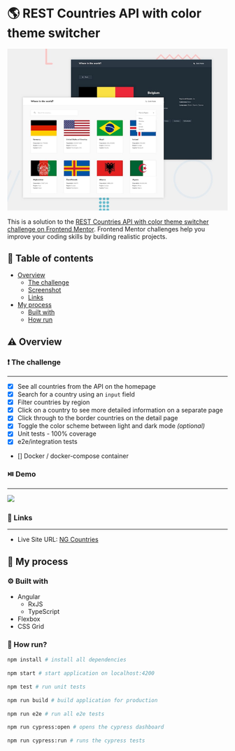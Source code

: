 # :earth_americas: REST Countries API with color theme switcher

![Design preview for the REST Countries API with color theme switcher coding challenge](./design/desktop-preview.jpg)

This is a solution to the [REST Countries API with color theme switcher challenge on Frontend Mentor](https://www.frontendmentor.io/challenges/rest-countries-api-with-color-theme-switcher-5cacc469fec04111f7b848ca). Frontend Mentor challenges help you improve your coding skills by building realistic projects.

## :large_blue_circle: Table of contents

- [Overview](#overview)
  - [The challenge](#the-challenge)
  - [Screenshot](#screenshot)
  - [Links](#links)
- [My process](#my-process)
  - [Built with](#built-with)
  - [How run](#how-run)

## :warning: Overview

### :exclamation: The challenge

<hr/>

- [x] See all countries from the API on the homepage
- [x] Search for a country using an `input` field
- [x] Filter countries by region
- [x] Click on a country to see more detailed information on a separate page
- [x] Click through to the border countries on the detail page
- [x] Toggle the color scheme between light and dark mode _(optional)_
- [x] Unit tests - 100% coverage
- [x] e2e/integration tests
- [] Docker / docker-compose container

### :play_or_pause_button: Demo

<hr/>

![](./NgCountries.gif)

### :link: Links

<hr/>

- Live Site URL: [NG Countries](https://ng-countries-three.vercel.app/)

## :wrench: My process

### :gear: Built with

- Angular
  - RxJS
  - TypeScript
- Flexbox
- CSS Grid

### :runner: How run?

```bash
npm install # install all dependencies
```

```bash
npm start # start application on localhost:4200
```

```bash
npm test # run unit tests
```

```bash
npm run build # build application for production
```

```bash
npm run e2e # run all e2e tests
```

```bash
npm run cypress:open # opens the cypress dashboard
```

```bash
npm run cypress:run # runs the cypress tests
```
